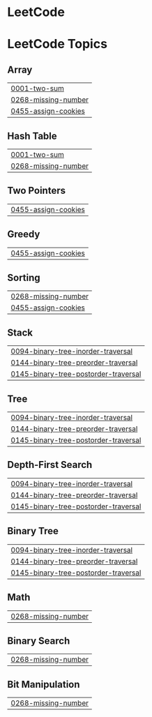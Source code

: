 # LeetCode
<!---LeetCode Topics Start-->
# LeetCode Topics
## Array
|  |
| ------- |
| [0001-two-sum](https://github.com/IndranujGhosh/LeetCode/tree/master/0001-two-sum) |
| [0268-missing-number](https://github.com/IndranujGhosh/LeetCode/tree/master/0268-missing-number) |
| [0455-assign-cookies](https://github.com/IndranujGhosh/LeetCode/tree/master/0455-assign-cookies) |
## Hash Table
|  |
| ------- |
| [0001-two-sum](https://github.com/IndranujGhosh/LeetCode/tree/master/0001-two-sum) |
| [0268-missing-number](https://github.com/IndranujGhosh/LeetCode/tree/master/0268-missing-number) |
## Two Pointers
|  |
| ------- |
| [0455-assign-cookies](https://github.com/IndranujGhosh/LeetCode/tree/master/0455-assign-cookies) |
## Greedy
|  |
| ------- |
| [0455-assign-cookies](https://github.com/IndranujGhosh/LeetCode/tree/master/0455-assign-cookies) |
## Sorting
|  |
| ------- |
| [0268-missing-number](https://github.com/IndranujGhosh/LeetCode/tree/master/0268-missing-number) |
| [0455-assign-cookies](https://github.com/IndranujGhosh/LeetCode/tree/master/0455-assign-cookies) |
## Stack
|  |
| ------- |
| [0094-binary-tree-inorder-traversal](https://github.com/IndranujGhosh/LeetCode/tree/master/0094-binary-tree-inorder-traversal) |
| [0144-binary-tree-preorder-traversal](https://github.com/IndranujGhosh/LeetCode/tree/master/0144-binary-tree-preorder-traversal) |
| [0145-binary-tree-postorder-traversal](https://github.com/IndranujGhosh/LeetCode/tree/master/0145-binary-tree-postorder-traversal) |
## Tree
|  |
| ------- |
| [0094-binary-tree-inorder-traversal](https://github.com/IndranujGhosh/LeetCode/tree/master/0094-binary-tree-inorder-traversal) |
| [0144-binary-tree-preorder-traversal](https://github.com/IndranujGhosh/LeetCode/tree/master/0144-binary-tree-preorder-traversal) |
| [0145-binary-tree-postorder-traversal](https://github.com/IndranujGhosh/LeetCode/tree/master/0145-binary-tree-postorder-traversal) |
## Depth-First Search
|  |
| ------- |
| [0094-binary-tree-inorder-traversal](https://github.com/IndranujGhosh/LeetCode/tree/master/0094-binary-tree-inorder-traversal) |
| [0144-binary-tree-preorder-traversal](https://github.com/IndranujGhosh/LeetCode/tree/master/0144-binary-tree-preorder-traversal) |
| [0145-binary-tree-postorder-traversal](https://github.com/IndranujGhosh/LeetCode/tree/master/0145-binary-tree-postorder-traversal) |
## Binary Tree
|  |
| ------- |
| [0094-binary-tree-inorder-traversal](https://github.com/IndranujGhosh/LeetCode/tree/master/0094-binary-tree-inorder-traversal) |
| [0144-binary-tree-preorder-traversal](https://github.com/IndranujGhosh/LeetCode/tree/master/0144-binary-tree-preorder-traversal) |
| [0145-binary-tree-postorder-traversal](https://github.com/IndranujGhosh/LeetCode/tree/master/0145-binary-tree-postorder-traversal) |
## Math
|  |
| ------- |
| [0268-missing-number](https://github.com/IndranujGhosh/LeetCode/tree/master/0268-missing-number) |
## Binary Search
|  |
| ------- |
| [0268-missing-number](https://github.com/IndranujGhosh/LeetCode/tree/master/0268-missing-number) |
## Bit Manipulation
|  |
| ------- |
| [0268-missing-number](https://github.com/IndranujGhosh/LeetCode/tree/master/0268-missing-number) |
<!---LeetCode Topics End-->